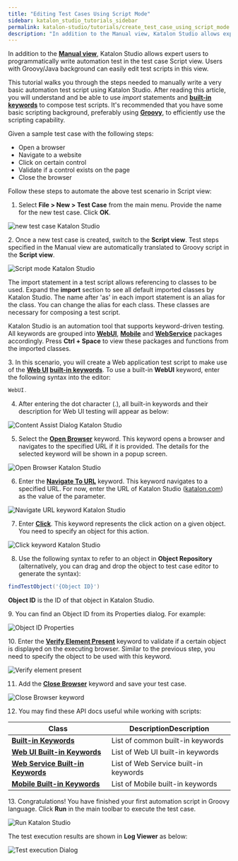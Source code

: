 ```yaml
---
title: "Editing Test Cases Using Script Mode"
sidebar: katalon_studio_tutorials_sidebar
permalink: katalon-studio/tutorials/create_test_case_using_script_mode.html
description: "In addition to the Manual view, Katalon Studio allows expert users to programmatically write automation test in the test case Script mode."
---
```

In addition to the **[Manual view](/x/9YEw)**, Katalon Studio allows expert users to programmatically write automation test in the test case Script view. Users with Groovy/Java background can easily edit test scripts in this view.

This tutorial walks you through the steps needed to manually write a very basic automation test script using Katalon Studio. After reading this article, you will understand and be able to use _import_ statements and **[built-in keywords](/x/VQAM)** to compose test scripts. It's recommended that you have some basic scripting background, preferably using **[Groovy](http://groovy-lang.org/)**, to efficiently use the scripting capability.

Given a sample test case with the following steps:

*   Open a browser
*   Navigate to a website
*   Click on certain control
*   Validate if a control exists on the page
*   Close the browser

Follow these steps to automate the above test scenario in Script view:

1. Select **File > New > Test Case** from the main menu. Provide the name for the new test case. Click **OK**.


![new test case Katalon Studio](../../images/katalon-studio/tutorials/create_test_case_using_script_mode/1.-Katalon-new-test-case1.png)

2. Once a new test case is created, switch to the **Script view**. Test steps specified in the Manual view are automatically translated to Groovy script in the **Script view**.

![Script mode Katalon Studio](../../images/katalon-studio/tutorials/create_test_case_using_script_mode/2.-Katalon-script-view.png)

The import statement in a test script allows referencing to classes to be used. Expand the **import** section to see all default imported classes by Katalon Studio. The name after 'as' in each import statement is an alias for the class. You can change the alias for each class. These classes are necessary for composing a test script.

Katalon Studio is an automation tool that supports keyword-driven testing. All keywords are grouped into **[WebUI](http://docs.katalon.com/display/KD/Web+UI)**, **[Mobile](http://docs.katalon.com/display/KD/Mobile)** and **[WebService](http://docs.katalon.com/display/KD/Web+Service)** packages accordingly. Press **Ctrl + Space** to view these packages and functions from the imported classes.

3. In this scenario, you will create a Web application test script to make use of the **[Web UI](/x/VQAM) [built-in keywords](/x/VQAM)**. To use a built-in **WebUI** keyword, enter the following syntax into the editor:

```groovy
WebUI.

```


4. After entering the dot character (.), all built-in keywords and their description for Web UI testing will appear as below:


![Content Assist Dialog Katalon Studio](../../images/katalon-studio/tutorials/create_test_case_using_script_mode/4.-Content-Assist.png)


5. Select the **[**Open Browser**](/display/KD/%5BWebUI%5D+Open+Browser)** keyword. This keyword opens a browser and navigates to the specified URL if it is provided. The details for the selected keyword will be shown in a popup screen.


![Open Browser Katalon Studio](../../images/katalon-studio/tutorials/create_test_case_using_script_mode/5.-Katalon-Open-Browser.png)


6. Enter the [**Navigate To URL**](/display/KD/%5BWebUI%5D+Navigate+to+Url) keyword. This keyword navigates to a specified URL. For now, enter the URL of Katalon Studio ([katalon.com](https://www.katalon.com/)) as the value of the parameter.


![Navigate URL keyword Katalon Studio](../../images/katalon-studio/tutorials/create_test_case_using_script_mode/6.-Katalon-Nagivate-to-url.png)


7. Enter **[Click](/display/KD/%5BWebUI%5D+Click)**. This keyword represents the click action on a given object. You need to specify an object for this action.


![Click keyword Katalon Studio](../../images/katalon-studio/tutorials/create_test_case_using_script_mode/7.-Katalon-Click-keyword.png)


8. Use the following syntax to refer to an object in **Object Repository** (alternatively, you can drag and drop the object to test case editor to generate the syntax):


```groovy
findTestObject('{Object ID}')

```

**Object ID** is the ID of that object in Katalon Studio.

9. You can find an Object ID from its Properties dialog. For example:

![Object ID Properties](../../images/katalon-studio/tutorials/create_test_case_using_script_mode/9.-Katalon-Test-Object.png)

10\. Enter the **[Verify Element Present](/display/KD/%5BWebUI%5D+Verify+Element+Present)** keyword to validate if a certain object is displayed on the executing browser. Similar to the previous step, you need to specify the object to be used with this keyword.

![Verify element present](../../images/katalon-studio/tutorials/create_test_case_using_script_mode/10.-Katalon-Verify-Element.png)


11. Add the [**Close Browser**](/display/KD/%5BWebUI%5D+Close+Browser) keyword and save your test case.


![Close Browser keyword](../../images/katalon-studio/tutorials/create_test_case_using_script_mode/11.-Katalon-Close-browser.png)


12. You may find these API docs useful while working with scripts:


| Class | DescriptionDescription |
| --- | --- |
| **[Built-in Keywords](http://api-docs.katalon.com/studio/v4.6.0.2/api/com/kms/katalon/core/keyword/BuiltinKeywords.html)** | List of common built-in keywords |
| **[Web UI Built-in Keywords](http://api-docs.katalon.com/studio/v4.6.0.2/api/com/kms/katalon/core/webui/keyword/WebUiBuiltInKeywords.html)** | List of Web UI built-in keywords |
| **[Web Service Built-in Keywords](http://api-docs.katalon.com/studio/v4.6.0.2/api/com/kms/katalon/core/webservice/keyword/WSBuiltInKeywords.html)** | List of Web Service built-in keywords |
| **[Mobile Built-in Keywords](http://api-docs.katalon.com/studio/v4.6.0.2/api/com/kms/katalon/core/mobile/keyword/MobileBuiltInKeywords.html)** | List of Mobile built-in keywords |


13. Congratulations! You have finished your first automation script in Groovy language. Click **Run** in the main toolbar to execute the test case.


![Run Katalon Studio](../../images/katalon-studio/tutorials/create_test_case_using_script_mode/13.-Katalon-Run.png)


The test execution results are shown in **Log Viewer** as below:


![Test execution Dialog](../../images/katalon-studio/tutorials/create_test_case_using_script_mode/13b-Katalon-Log-viewer.png)
